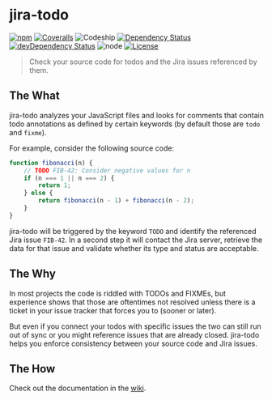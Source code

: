 # jira-todo
[![npm](https://img.shields.io/npm/v/jira-todo.svg?maxAge=2592000&style=flat-square)](https://www.npmjs.com/package/jira-todo)
[![Coveralls](https://img.shields.io/coveralls/pigulla/jira-todo.svg?maxAge=2592000&style=flat-square)](https://coveralls.io/github/pigulla/jira-todo)
![Codeship](https://img.shields.io/codeship/b975c890-eac8-0133-c44b-7a726143f84a/master.svg?maxAge=2592000&style=flat-square)
[![Dependency Status](https://img.shields.io/david/pigulla/jira-todo.svg?maxAge=2592000&style=flat-square)](https://david-dm.org/pigulla/jira-todo)
[![devDependency Status](https://img.shields.io/david/dev/pigulla/jira-todo.svg?maxAge=2592000&style=flat-square)](https://david-dm.org/pigulla/jira-todo)
![node](https://img.shields.io/node/v/jira-todo.svg?maxAge=2592000&style=flat-square)
[![License](https://img.shields.io/npm/l/jira-todo.svg?maxAge=2592000&style=flat-square)](https://github.com/pigulla/jira-todo/blob/master/LICENSE)

> Check your source code for todos and the Jira issues referenced by them.

## The What
jira-todo analyzes your JavaScript files and looks for comments that contain todo annotations as defined by certain keywords (by default those are `todo` and `fixme`).

For example, consider the following source code:
```js
function fibonacci(n) {
    // TODO FIB-42: Consider negative values for n
    if (n === 1 || n === 2) {
        return 1;
    } else {
        return fibonacci(n - 1) + fibonacci(n - 2);
    }
}
```
jira-todo will be triggered by the keyword `TODO` and identify the referenced Jira issue `FIB-42`. In a second step it will contact the Jira server, retrieve the data for that  issue and validate whether its type and status are acceptable.

## The Why
In most projects the code is riddled with TODOs and FIXMEs, but experience shows that those are oftentimes not resolved unless there is a ticket in your issue tracker that forces you to (sooner or later).

But even if you connect your todos with specific issues the two can still run out of sync or you might reference issues that are already closed. jira-todo helps you enforce consistency between your source code and Jira issues.

## The How

Check out the documentation in the [wiki](../../wiki/Configuration).
